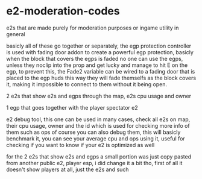 # e2-moderation-codes
e2s that are made purely for moderation purposes or ingame utility in general


basicly all of these go together or separately, the egp protection controller is used with fading door addon to create a powerful egp protection, basicly when the block that covers the egps is faded no one can use the egps,
unless they noclip into the prop and get lucky and manage to hit E on the egp, to prevent this, the Fade2 variable can be wired to a fading door that is placed to the egp huds
this way they will fade themselfs as the block covers it, making it impossible to connect to them without it being open.

2 e2s that show e2s and egps through the map, e2s cpu usage and owner

1 egp that goes together with the player spectator e2

e2 debug tool, this one can be used in many cases, check all e2s on map, their cpu usage, owner and the id which is used for checking more info of them such as ops
of course you can also debug them, this will basicly benchmark it, you can see your average cpu and ops using it, useful for checking if you want to know if your e2 is optimized as well

for the 2 e2s that show e2s and egps a small portion was just copy pasted from another public e2, player esp, i did change it a bit tho, first of all it doesn't show players at all, just the e2s and such
